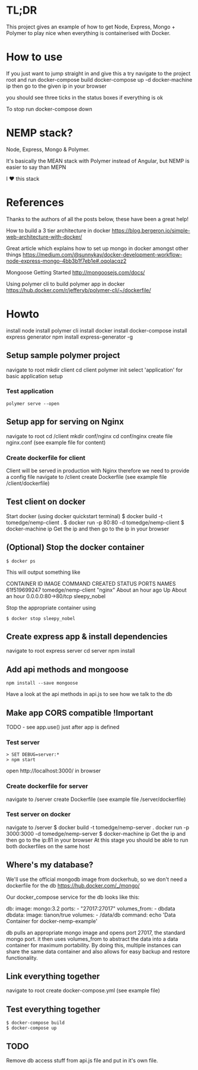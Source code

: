 # TL;DR

This project gives an example of how to get Node, Express, Mongo + Polymer to play nice when everything is containerised with Docker.

# How to use

If you just want to jump straight in and give this a try navigate to the project root and run
    docker-compose build
    docker-compose up -d
    docker-machine ip
then go to the given ip in your browser

you should see three ticks in the status boxes if everything is ok

To stop run
    docker-compose down

# NEMP stack?

Node, Express, Mongo & Polymer. 

It's basically the MEAN stack with Polymer instead of Angular, but NEMP is easier to say than MEPN

I :heart: this stack

# References

Thanks to the authors of all the posts below, these have been a great help!

How to build a 3 tier architecture in docker
https://blog.bergeron.io/simple-web-architecture-with-docker/

Great article which explains how to set up mongo in docker amongst other things
https://medium.com/@sunnykay/docker-development-workflow-node-express-mongo-4bb3b1f7eb1e#.oqolacqz2

Mongoose Getting Started
http://mongoosejs.com/docs/ 

Using polymer cli to build polymer app in docker
https://hub.docker.com/r/jefferyb/polymer-cli/~/dockerfile/

# Howto

install node
install polymer cli
install docker
install docker-compose
install express generator
    npm install express-generator -g

## Setup sample polymer project

navigate to root
    mkdir client
    cd client
    polymer init
select 'application' for basic application setup

### Test application

    polymer serve --open

## Setup app for serving on Nginx

navigate to root
    cd /client
    mkdir conf/nginx
    cd conf/nginx
create file nginx.conf (see example file for content)

### Create dockerfile for client

Client will be served in production with Nginx therefore we need to provide a config file
navigate to /client
create Dockerfile (see example file /client/dockerfile)

## Test client on docker

Start docker (using docker quickstart terminal)
    $ docker build -t tomedge/nemp-client .
    $ docker run -p 80:80 -d tomedge/nemp-client
    $ docker-machine ip 
Get the ip and then go to the ip in your browser

## (Optional) Stop the docker container

    $ docker ps

This will output something like 

CONTAINER ID        IMAGE               COMMAND             CREATED             STATUS              PORTS                NAMES
61f519699247        tomedge/nemp-client      "nginx"             About an hour ago   Up About an hour    0.0.0.0:80->80/tcp   sleepy_nobel

Stop the appropriate container using 

    $ docker stop sleepy_nobel

## Create express app & install dependencies

navigate to root
    express server
    cd server
    npm install

## Add api methods and mongoose

    npm install --save mongoose
Have a look at the api methods in api.js to see how we talk to the db

## Make app CORS compatible !Important

TODO - see app.use() just after app is defined

### Test server

    > SET DEBUG=server:*
    > npm start

open http://localhost:3000/ in browser

### Create dockerfile for server

navigate to /server
create Dockerfile (see example file /server/dockerfile)

### Test server on docker

navigate to /server
    $ docker build -t tomedge/nemp-server .
    docker run -p 3000:3000 -d tomedge/nemp-server
    $ docker-machine ip 
Get the ip and then go to the ip:81 in your browser
At this stage you should be able to run both dockerfiles on the same host

## Where's my database? 

We'll use the official mongodb image from dockerhub, so we don't need a dockerfile for the db
https://hub.docker.com/_/mongo/

Our docker_compose service for the db looks like this:

db:
    image: mongo:3.2
    ports:
        - "27017:27017"
    volumes_from:
        - dbdata
dbdata:
    image: tianon/true
    volumes:
        - /data/db
    command: echo 'Data Container for docker-nemp-example'

db pulls an appropriate mongo image and opens port 27017, the standard mongo port.
it then uses volumes_from to abstract the data into a data container for maximum portability.
By doing this, multiple instances can share the same data container and also allows for easy backup and restore functionality.

## Link everything together

navigate to root
create docker-compose.yml (see example file)

## Test everything together

    $ docker-compose build 
    $ docker-compose up 

## TODO 

Remove db access stuff from api.js file and put in it's own file.